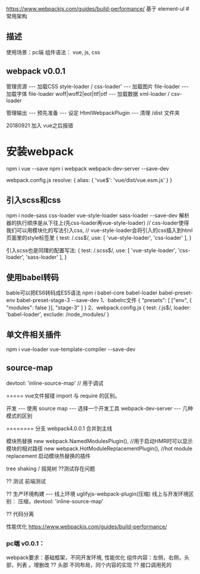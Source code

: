 https://www.webpackjs.com/guides/build-performance/
基于 element-ul
#常用架构
## 描述
使用场景：pc端
组件语法： vue, js, css
## webpack v0.0.1
管理资源 
    ---  加载CSS   style-loader / css-loader'
    ---  加载图片  file-loader
    ---  加载字体  file-loader  woff|woff2|eot|ttf|otf
    ---  加载数据  xml-loader /  csv-loader

管理输出
    ---  预先准备
    ---  设定 HtmlWebpackPlugin
    ---  清理 /dist 文件夹

20180921 加入 vue之后报错
# 安装webpack 
npm i vue --save
npm i webpack webpack-dev-server --save-dev

webpack.config.js
resolve: {
        alias: {
            'vue$': 'vue/dist/vue.esm.js'
        }
    }
## 引入scss和css
npm i node-sass css-loader vue-style-loader sass-loader --save-dev
解析器的执行顺序是从下往上(先css-loader再vue-style-loader)
// css-loader使得我们可以用模块化的写法引入css,
// vue-style-loader会将引入的css插入到html页面里的style标签里
{
    test: /\.css$/,
    use: [
        'vue-style-loader',
        'css-loader'
    ],
}

引入scss也是同理的配置写法:
{
    test: /\.scss$/,
    use: [
        'vue-style-loader',
        'css-loader',
        'sass-loader'
    ],
}
## 使用babel转码
bable可以把ES6转码成ES5语法
npm i babel-core babel-loader babel-preset-env babel-preset-stage-3 --save-dev
1、babelrc文件
{
  "presets": [
    ["env", { "modules": false }],
    "stage-3"
  ]
}
2、webpack.config.js
{
    test: /\.js$/,
    loader: 'babel-loader',
    exclude: /node_modules/
}
## 单文件相关插件
   npm i vue-loader vue-template-compiler --save-dev

## source-map
  devtool: 'inline-source-map'  // 用于调试


===== vue文件报错
import 与 require 的区别。

开发
    ---  使用 source map
    ---  选择一个开发工具  webpack-dev-server
    ---  几种模式的区别

======== 分支 webpack4.0.0.1 合并到主线


模块热替换
new webpack.NamedModulesPlugin(), //用于启动HMR时可以显示模块的相对路径
new webpack.HotModuleReplacementPlugin(),   //hot module replacement 启动模块热替换的插件

tree shaking  / 摇晃树
??测试存在问题

?? 测试 前端测试

?? 生产环境构建
   ---  线上环境    uglifyjs-webpack-plugin(压缩)
   线上与开发环境区别： 压缩，devtool: 'inline-source-map'

?? 代码分离


性能优化
https://www.webpackjs.com/guides/build-performance/
### pc端 v0.0.1： 
webpack要求：基础框架，不同开发环境, 性能优化
组件内容：左侧，右侧，头部，列表 。增删改
?? 头部 不同布局，同个内容的实现
?? 接口调用死的